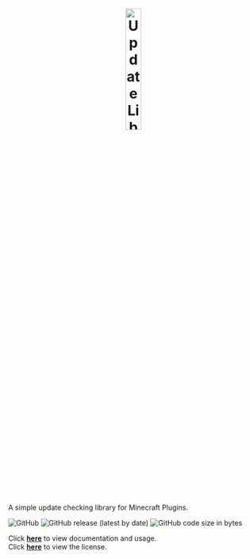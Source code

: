 <h1 align="center">
  <img src="https://i.hypera.dev/assets/UpdateLib.svg" alt="UpdateLib" width="25%">
</h1>

A simple update checking library for Minecraft Plugins.

![GitHub](https://img.shields.io/github/license/HyperaOfficial/UpdateLib?color=2155cc&&style=for-the-badge)
![GitHub release (latest by date)](https://img.shields.io/github/v/release/HyperaOfficial/UpdateLib?color=%232155cc&&label=Version&&style=for-the-badge)
![GitHub code size in bytes](https://img.shields.io/github/languages/code-size/HyperaOfficial/UpdateLib?color=%232155cc&&style=for-the-badge)

Click **[here](https://docs.hypera.dev/docs/updatelib)** to view documentation and usage.<br>
Click **[here](https://github.com/HyperaOfficial/UpdateLib/blob/main/LICENSE)** to view the license.
